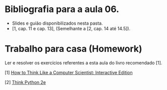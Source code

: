 # Bibliografia para a aula 06.

* Slides e guião disponibilizados nesta pasta.
* [1, cap. 11 e cap. 13],
(Semelhante a [2, cap. 14 até 14.5]).

# Trabalho para casa (Homework)

Ler e resolver os exercícios referentes a esta aula do livro recomendado [1].

[1] [How to Think Like a Computer Scientist: Interactive Edition](https://runestone.academy/runestone/static/thinkcspy/index.html)

[2] [Think Python 2e](http://greenteapress.com/wp/think-python-2e/)
